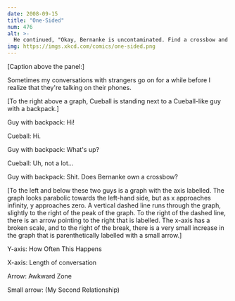 ```yaml
---
date: 2008-09-15
title: "One-Sided"
num: 476
alt: >-
  He continued, "Okay, Bernanke is uncontaminated. Find a crossbow and get him into position behind one of the columns at the Fed entrance. This is gonna get ugly."
img: https://imgs.xkcd.com/comics/one-sided.png
---
```

[Caption above the panel:]

Sometimes my conversations with strangers go on for a while before I realize that they're talking on their phones.

[To the right above a graph, Cueball is standing next to a Cueball-like guy with a backpack.]

Guy with backpack: Hi!

Cueball: Hi.

Guy with backpack: What's up?

Cueball: Uh, not a lot...

Guy with backpack: Shit. Does Bernanke own a crossbow?

[To the left and below these two guys is a graph with the axis labelled. The graph looks parabolic towards the left-hand side, but as x approaches infinity, y approaches zero. A vertical dashed line runs through the graph, slightly to the right of the peak of the graph.  To the right of the dashed line, there is an arrow pointing to the right that is labelled. The x-axis has a broken scale, and to the right of the break, there is a very small increase in the graph that is parenthetically labelled with a small arrow.]

Y-axis: How Often This Happens

X-axis: Length of conversation

Arrow: Awkward Zone

Small arrow: (My Second Relationship)